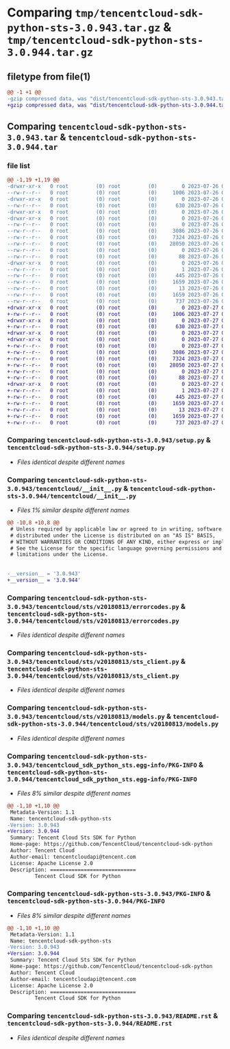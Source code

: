 # Comparing `tmp/tencentcloud-sdk-python-sts-3.0.943.tar.gz` & `tmp/tencentcloud-sdk-python-sts-3.0.944.tar.gz`

## filetype from file(1)

```diff
@@ -1 +1 @@
-gzip compressed data, was "dist/tencentcloud-sdk-python-sts-3.0.943.tar", last modified: Wed Jul 26 00:44:01 2023, max compression
+gzip compressed data, was "dist/tencentcloud-sdk-python-sts-3.0.944.tar", last modified: Thu Jul 27 02:22:53 2023, max compression
```

## Comparing `tencentcloud-sdk-python-sts-3.0.943.tar` & `tencentcloud-sdk-python-sts-3.0.944.tar`

### file list

```diff
@@ -1,19 +1,19 @@
-drwxr-xr-x   0 root         (0) root         (0)        0 2023-07-26 00:44:01.000000 tencentcloud-sdk-python-sts-3.0.943/
--rw-r--r--   0 root         (0) root         (0)     1006 2023-07-26 00:44:01.000000 tencentcloud-sdk-python-sts-3.0.943/setup.py
-drwxr-xr-x   0 root         (0) root         (0)        0 2023-07-26 00:44:01.000000 tencentcloud-sdk-python-sts-3.0.943/tencentcloud/
--rw-r--r--   0 root         (0) root         (0)      630 2023-07-26 00:44:01.000000 tencentcloud-sdk-python-sts-3.0.943/tencentcloud/__init__.py
-drwxr-xr-x   0 root         (0) root         (0)        0 2023-07-26 00:44:01.000000 tencentcloud-sdk-python-sts-3.0.943/tencentcloud/sts/
-drwxr-xr-x   0 root         (0) root         (0)        0 2023-07-26 00:44:01.000000 tencentcloud-sdk-python-sts-3.0.943/tencentcloud/sts/v20180813/
--rw-r--r--   0 root         (0) root         (0)        0 2023-07-26 00:44:01.000000 tencentcloud-sdk-python-sts-3.0.943/tencentcloud/sts/v20180813/__init__.py
--rw-r--r--   0 root         (0) root         (0)     3086 2023-07-26 00:44:01.000000 tencentcloud-sdk-python-sts-3.0.943/tencentcloud/sts/v20180813/errorcodes.py
--rw-r--r--   0 root         (0) root         (0)     7324 2023-07-26 00:44:01.000000 tencentcloud-sdk-python-sts-3.0.943/tencentcloud/sts/v20180813/sts_client.py
--rw-r--r--   0 root         (0) root         (0)    28050 2023-07-26 00:44:01.000000 tencentcloud-sdk-python-sts-3.0.943/tencentcloud/sts/v20180813/models.py
--rw-r--r--   0 root         (0) root         (0)        0 2023-07-26 00:44:01.000000 tencentcloud-sdk-python-sts-3.0.943/tencentcloud/sts/__init__.py
--rw-r--r--   0 root         (0) root         (0)       88 2023-07-26 00:44:01.000000 tencentcloud-sdk-python-sts-3.0.943/setup.cfg
-drwxr-xr-x   0 root         (0) root         (0)        0 2023-07-26 00:44:01.000000 tencentcloud-sdk-python-sts-3.0.943/tencentcloud_sdk_python_sts.egg-info/
--rw-r--r--   0 root         (0) root         (0)        1 2023-07-26 00:44:01.000000 tencentcloud-sdk-python-sts-3.0.943/tencentcloud_sdk_python_sts.egg-info/dependency_links.txt
--rw-r--r--   0 root         (0) root         (0)      445 2023-07-26 00:44:01.000000 tencentcloud-sdk-python-sts-3.0.943/tencentcloud_sdk_python_sts.egg-info/SOURCES.txt
--rw-r--r--   0 root         (0) root         (0)     1659 2023-07-26 00:44:01.000000 tencentcloud-sdk-python-sts-3.0.943/tencentcloud_sdk_python_sts.egg-info/PKG-INFO
--rw-r--r--   0 root         (0) root         (0)       13 2023-07-26 00:44:01.000000 tencentcloud-sdk-python-sts-3.0.943/tencentcloud_sdk_python_sts.egg-info/top_level.txt
--rw-r--r--   0 root         (0) root         (0)     1659 2023-07-26 00:44:01.000000 tencentcloud-sdk-python-sts-3.0.943/PKG-INFO
--rw-r--r--   0 root         (0) root         (0)      737 2023-07-26 00:44:01.000000 tencentcloud-sdk-python-sts-3.0.943/README.rst
+drwxr-xr-x   0 root         (0) root         (0)        0 2023-07-27 02:22:53.000000 tencentcloud-sdk-python-sts-3.0.944/
+-rw-r--r--   0 root         (0) root         (0)     1006 2023-07-27 02:22:53.000000 tencentcloud-sdk-python-sts-3.0.944/setup.py
+drwxr-xr-x   0 root         (0) root         (0)        0 2023-07-27 02:22:53.000000 tencentcloud-sdk-python-sts-3.0.944/tencentcloud/
+-rw-r--r--   0 root         (0) root         (0)      630 2023-07-27 02:22:53.000000 tencentcloud-sdk-python-sts-3.0.944/tencentcloud/__init__.py
+drwxr-xr-x   0 root         (0) root         (0)        0 2023-07-27 02:22:53.000000 tencentcloud-sdk-python-sts-3.0.944/tencentcloud/sts/
+drwxr-xr-x   0 root         (0) root         (0)        0 2023-07-27 02:22:53.000000 tencentcloud-sdk-python-sts-3.0.944/tencentcloud/sts/v20180813/
+-rw-r--r--   0 root         (0) root         (0)        0 2023-07-27 02:22:53.000000 tencentcloud-sdk-python-sts-3.0.944/tencentcloud/sts/v20180813/__init__.py
+-rw-r--r--   0 root         (0) root         (0)     3086 2023-07-27 02:22:53.000000 tencentcloud-sdk-python-sts-3.0.944/tencentcloud/sts/v20180813/errorcodes.py
+-rw-r--r--   0 root         (0) root         (0)     7324 2023-07-27 02:22:53.000000 tencentcloud-sdk-python-sts-3.0.944/tencentcloud/sts/v20180813/sts_client.py
+-rw-r--r--   0 root         (0) root         (0)    28050 2023-07-27 02:22:53.000000 tencentcloud-sdk-python-sts-3.0.944/tencentcloud/sts/v20180813/models.py
+-rw-r--r--   0 root         (0) root         (0)        0 2023-07-27 02:22:53.000000 tencentcloud-sdk-python-sts-3.0.944/tencentcloud/sts/__init__.py
+-rw-r--r--   0 root         (0) root         (0)       88 2023-07-27 02:22:53.000000 tencentcloud-sdk-python-sts-3.0.944/setup.cfg
+drwxr-xr-x   0 root         (0) root         (0)        0 2023-07-27 02:22:53.000000 tencentcloud-sdk-python-sts-3.0.944/tencentcloud_sdk_python_sts.egg-info/
+-rw-r--r--   0 root         (0) root         (0)        1 2023-07-27 02:22:53.000000 tencentcloud-sdk-python-sts-3.0.944/tencentcloud_sdk_python_sts.egg-info/dependency_links.txt
+-rw-r--r--   0 root         (0) root         (0)      445 2023-07-27 02:22:53.000000 tencentcloud-sdk-python-sts-3.0.944/tencentcloud_sdk_python_sts.egg-info/SOURCES.txt
+-rw-r--r--   0 root         (0) root         (0)     1659 2023-07-27 02:22:53.000000 tencentcloud-sdk-python-sts-3.0.944/tencentcloud_sdk_python_sts.egg-info/PKG-INFO
+-rw-r--r--   0 root         (0) root         (0)       13 2023-07-27 02:22:53.000000 tencentcloud-sdk-python-sts-3.0.944/tencentcloud_sdk_python_sts.egg-info/top_level.txt
+-rw-r--r--   0 root         (0) root         (0)     1659 2023-07-27 02:22:53.000000 tencentcloud-sdk-python-sts-3.0.944/PKG-INFO
+-rw-r--r--   0 root         (0) root         (0)      737 2023-07-27 02:22:53.000000 tencentcloud-sdk-python-sts-3.0.944/README.rst
```

### Comparing `tencentcloud-sdk-python-sts-3.0.943/setup.py` & `tencentcloud-sdk-python-sts-3.0.944/setup.py`

 * *Files identical despite different names*

### Comparing `tencentcloud-sdk-python-sts-3.0.943/tencentcloud/__init__.py` & `tencentcloud-sdk-python-sts-3.0.944/tencentcloud/__init__.py`

 * *Files 1% similar despite different names*

```diff
@@ -10,8 +10,8 @@
 # Unless required by applicable law or agreed to in writing, software
 # distributed under the License is distributed on an "AS IS" BASIS,
 # WITHOUT WARRANTIES OR CONDITIONS OF ANY KIND, either express or implied.
 # See the License for the specific language governing permissions and
 # limitations under the License.
 
 
-__version__ = '3.0.943'
+__version__ = '3.0.944'
```

### Comparing `tencentcloud-sdk-python-sts-3.0.943/tencentcloud/sts/v20180813/errorcodes.py` & `tencentcloud-sdk-python-sts-3.0.944/tencentcloud/sts/v20180813/errorcodes.py`

 * *Files identical despite different names*

### Comparing `tencentcloud-sdk-python-sts-3.0.943/tencentcloud/sts/v20180813/sts_client.py` & `tencentcloud-sdk-python-sts-3.0.944/tencentcloud/sts/v20180813/sts_client.py`

 * *Files identical despite different names*

### Comparing `tencentcloud-sdk-python-sts-3.0.943/tencentcloud/sts/v20180813/models.py` & `tencentcloud-sdk-python-sts-3.0.944/tencentcloud/sts/v20180813/models.py`

 * *Files identical despite different names*

### Comparing `tencentcloud-sdk-python-sts-3.0.943/tencentcloud_sdk_python_sts.egg-info/PKG-INFO` & `tencentcloud-sdk-python-sts-3.0.944/tencentcloud_sdk_python_sts.egg-info/PKG-INFO`

 * *Files 8% similar despite different names*

```diff
@@ -1,10 +1,10 @@
 Metadata-Version: 1.1
 Name: tencentcloud-sdk-python-sts
-Version: 3.0.943
+Version: 3.0.944
 Summary: Tencent Cloud Sts SDK for Python
 Home-page: https://github.com/TencentCloud/tencentcloud-sdk-python
 Author: Tencent Cloud
 Author-email: tencentcloudapi@tencent.com
 License: Apache License 2.0
 Description: ============================
         Tencent Cloud SDK for Python
```

### Comparing `tencentcloud-sdk-python-sts-3.0.943/PKG-INFO` & `tencentcloud-sdk-python-sts-3.0.944/PKG-INFO`

 * *Files 8% similar despite different names*

```diff
@@ -1,10 +1,10 @@
 Metadata-Version: 1.1
 Name: tencentcloud-sdk-python-sts
-Version: 3.0.943
+Version: 3.0.944
 Summary: Tencent Cloud Sts SDK for Python
 Home-page: https://github.com/TencentCloud/tencentcloud-sdk-python
 Author: Tencent Cloud
 Author-email: tencentcloudapi@tencent.com
 License: Apache License 2.0
 Description: ============================
         Tencent Cloud SDK for Python
```

### Comparing `tencentcloud-sdk-python-sts-3.0.943/README.rst` & `tencentcloud-sdk-python-sts-3.0.944/README.rst`

 * *Files identical despite different names*

